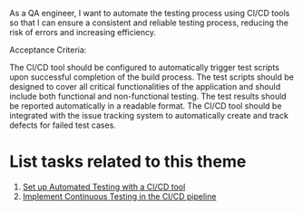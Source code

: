 As a QA engineer, I want to automate the testing process using CI/CD tools so that I can ensure a consistent and 
reliable testing process, reducing the risk of errors and increasing efficiency.

Acceptance Criteria:

The CI/CD tool should be configured to automatically trigger test scripts upon successful completion of the build process.
The test scripts should be designed to cover all critical functionalities of the application and should include both 
functional and non-functional testing.
The test results should be reported automatically in a readable format.
The CI/CD tool should be integrated with the issue tracking system to automatically create and track defects for failed
test cases.


# List tasks related to this theme
1. [Set up Automated Testing with a CI/CD tool](https://github.com/tawana0518/mywebclass-agile-docs/blob/main/documentation/theme_1:MyWebClass_Website_Development/Initiative2/Epic_1/Story_2/Task_2/task_2_1.md)
2. [Implement Continuous Testing in the CI/CD pipeline](https://github.com/tawana0518/mywebclass-agile-docs/blob/main/documentation/theme_1:MyWebClass_Website_Development/Initiative2/Epic_1/Story_2/Task_2/task_2_2.md)
